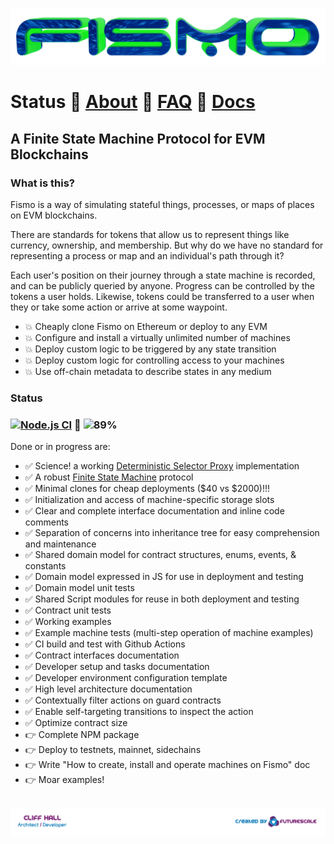 ![Fismo](docs/images/fismo-logo.png)
# Status 🧪 [About](docs/about.md) 🧪 [FAQ](docs/faq.md) 🧪 [Docs](docs/intro.md)
## A Finite State Machine Protocol for EVM Blockchains
### What is this?
Fismo is a way of simulating stateful things, processes, or maps of places on EVM blockchains.

There are standards for tokens that allow us to represent things like currency, ownership, and membership. But why do we have no standard for representing a process or map and an individual's path through it?

Each user's position on their journey through a state machine is recorded, and can be publicly queried by anyone. Progress can be controlled by the tokens a user holds. Likewise, tokens could be transferred to a user when they or take some action or arrive at some waypoint.

* 💥 Cheaply clone Fismo on Ethereum or deploy to any EVM
* 💥 Configure and install a virtually unlimited number of machines
* 💥 Deploy custom logic to be triggered by any state transition
* 💥 Deploy custom logic for controlling access to your machines
* 💥 Use off-chain metadata to describe states in any medium

### Status 
### [![Node.js CI](https://github.com/cliffhall/Fismo/actions/workflows/node.js.yml/badge.svg)](https://github.com/cliffhall/Fismo/actions/workflows/node.js.yml) 🔬 ![89%](https://progress-bar.dev/87/?title=Progress&width=100&color=000000)

Done or in progress are:
- ✅ Science! a working [Deterministic Selector Proxy](docs/about.md#experimentdeterministicselectorproxy) implementation
- ✅ A robust [Finite State Machine](https://en.wikipedia.org/wiki/Finite-state_machine) protocol
- ✅ Minimal clones for cheap deployments ($40 vs $2000)!!!
- ✅ Initialization and access of machine-specific storage slots
- ✅ Clear and complete interface documentation and inline code comments
- ✅ Separation of concerns into inheritance tree for easy comprehension and maintenance
- ✅ Shared domain model for contract structures, enums, events, & constants
- ✅ Domain model expressed in JS for use in deployment and testing
- ✅ Domain model unit tests
- ✅ Shared Script modules for reuse in both deployment and testing
- ✅ Contract unit tests
- ✅ Working examples
- ✅ Example machine tests (multi-step operation of machine examples)
- ✅ CI build and test with Github Actions
- ✅ Contract interfaces documentation
- ✅ Developer setup and tasks documentation
- ✅ Developer environment configuration template
- ✅ High level architecture documentation
- ✅ Contextually filter actions on guard contracts
- ✅ Enable self-targeting transitions to inspect the action
- ✅ Optimize contract size
- 👉 Complete NPM package
- 👉 Deploy to testnets, mainnet, sidechains
- 👉 Write "How to create, install and operate machines on Fismo" doc
- 👉 Moar examples!

##  [![Created by Futurescale](docs/images/created-by.png)](https://futurescale.com)